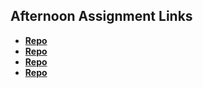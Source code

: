 ## Afternoon Assignment Links

* **[Repo](https://github.com/tylermarcott/scoreboard)**
* **[Repo](https://github.com/tylermarcott/immortal-swarm)**
* **[Repo](https://github.com/tylermarcott/icecream-parlor)**
* **[Repo](https://github.com/tylermarcott/BossFight)**
